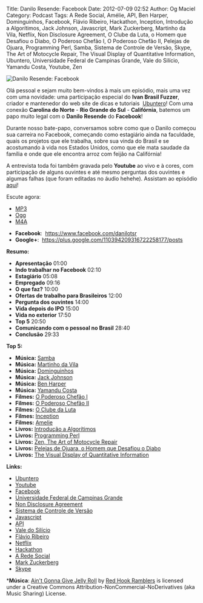 Title: Danilo Resende: Facebook
Date: 2012-07-09 02:52
Author: Og Maciel
Category: Podcast
Tags: A Rede Social, Amélie, API, Ben Harper, Dominguinhos, Facebook, Flávio Ribeiro, Hackathon, Inception, Introdução a Algorítimos, Jack Johnson, Javascript, Mark Zuckerberg, Martinho da Vila, Netflix, Non Disclosure Agreement, O Clube da Luta, o Homem que Desafiou o Diabo, O Poderoso Chefão I, O Poderoso Chefão II, Pelejas de Ojuara, Programming Perl, Samba, Sistema de Controle de Versão, Skype, The Art of Motocycle Repair, The Visual Display of Quantitative Information, Ubuntero, Universidade Federal de Campinas Grande, Vale do Silício, Yamandu Costa, Youtube, Zen

![Danilo Resende: Facebook]({filename}/images/daniloresende.png)

Olá pessoal e sejam muito bem-vindos à mais um episódio, mais uma vez
com uma novidade: uma participação especial do **Ivan Brasil Fuzzer**,
criador e mantenedor do web site de dicas e tutoriais
 [Ubuntero](http://www.ubuntero.com.br "http://www.ubuntero.com.br")!
Com uma conexão **Carolina do Norte** - **Rio Grande do Sul** -
**Califórnia**, batemos um papo muito legal com o **Danilo Resende** do
**Facebook**!

Durante nosso bate-papo, conversamos sobre como que o Danilo começou sua
carreira no Facebook, começando como estagiário ainda na faculdade,
quais os projetos que ele trabalha, sobre sua vinda do Brasil e se
acostumando à vida nos Estados Unidos, como que ele mata saudade da
família e onde que ele encontra arroz com feijão na Califórnia!

A entrevista toda foi tambêm gravada pelo **Youtube** ao vivo e à cores,
com participação de alguns ouvintes e até mesmo perguntas dos ouvintes e
algumas falhas (que foram editadas no áudio hehehe). Assistam ao
episódio
[aqui](http://www.youtube.com/watch?v=4aYZTH93OMg&feature=plcp "http://www.youtube.com/watch?v=4aYZTH93OMg&feature=plcp")!

Escute agora:
* [MP3](http://downloads.ogmaciel.com/castalio-podcast-40.mp3)
* [Ogg](http://downloads.ogmaciel.com/castalio-podcast-40.ogg)
* [M4A](http://downloads.ogmaciel.com/castalio-podcast-40.m4a)

-   **Facebook**:  <https://www.facebook.com/danilotsr>
-   **Google+**:  <https://plus.google.com/110394209316722258177/posts>

**Resumo:**

-   **Apresentação** 01:00
-   **Indo trabalhar no Facebook** 02:10
-   **Estagiário** 05:08
-   **Empregado** 09:16
-   **O que faz?** 10:00
-   **Ofertas de trabalho para Brasileiros** 12:00
-   **Pergunta dos ouvintes** 14:00
-   **Vida depois do IPO** 15:00
-   **Vida no exterior** 17:50
-   **Top 5** 20:50
-   **Comunicando com o pessoal no Brasil** 28:40
-   **Conclusão** 29:33

**Top 5:**

-   **Música:** [Samba](http://www.last.fm/search?q=Samba)
-   **Música:** [Martinho da
    Vila](http://www.last.fm/search?q=Martinho+da+Vila)
-   **Música:** [Dominguinhos](http://www.last.fm/search?q=Dominguinhos)
-   **Música:** [Jack Johnson](http://www.last.fm/search?q=Jack+Johnson)
-   **Música:** [Ben Harper](http://www.last.fm/search?q=Ben+Harper)
-   **Música:** [Yamandu
    Costa](http://www.last.fm/search?q=Yamandu+Costa)
-   **Filmes:** [O Poderoso Chefão
    I](http://www.imdb.com/find?s=all&q=O+Poderoso+Chefão+I)
-   **Filmes:** [O Poderoso Chefão
    II](http://www.imdb.com/find?s=all&q=O+Poderoso+Chefão+II)
-   **Filmes:** [O Clube da
    Luta](http://www.imdb.com/find?s=all&q=O+Clube+da+Luta)
-   **Filmes:** [Inception](http://www.imdb.com/find?s=all&q=Inception)
-   **Filmes:** [Amelie](http://www.imdb.com/find?s=all&q=Amelie)
-   **Livros:** [Introdução a
    Algorítimos](http://www.amazon.com/s/ref=nb_sb_noss?url=search-alias%3Dstripbooks&field-keywords=Introdução+a+Algorítimos)
-   **Livros:** [Programming
    Perl](http://www.amazon.com/s/ref=nb_sb_noss?url=search-alias%3Dstripbooks&field-keywords=Programming+Perl)
-   **Livros:** [Zen, The Art of Motocycle
    Repair](http://www.amazon.com/s/ref=nb_sb_noss?url=search-alias%3Dstripbooks&field-keywords=Zen,+The+Art+of+Motocycle+Repair)
-   **Livros:** [Pelejas de Ojuara, o Homem que Desafiou o
    Diabo](http://www.amazon.com/s/ref=nb_sb_noss?url=search-alias%3Dstripbooks&field-keywords=Pelejas+de+Ojuara,+o+Homem+que+Desafiou+o+Diabo)
-   **Livros:** [The Visual Display of Quantitative
    Information](http://www.amazon.com/s/ref=nb_sb_noss?url=search-alias%3Dstripbooks&field-keywords=The+Visual+Display+of+Quantitative+Information)

**Links:**

-   [Ubuntero](https://duckduckgo.com/?q=Ubuntero)
-   [Youtube](https://duckduckgo.com/?q=Youtube)
-   [Facebook](https://duckduckgo.com/?q=Facebook)
-   [Universidade Federal de Campinas
    Grande](https://duckduckgo.com/?q=Universidade+Federal+de+Campinas+Grande)
-   [Non Disclosure
    Agreement](https://duckduckgo.com/?q=Non+Disclosure+Agreement)
-   [Sistema de Controle de
    Versão](https://duckduckgo.com/?q=Sistema+de+Controle+de+Versão)
-   [Javascript](https://duckduckgo.com/?q=Javascript)
-   [API](https://duckduckgo.com/?q=API)
-   [Vale do Silício](https://duckduckgo.com/?q=Vale+do+Silício)
-   [Flávio Ribeiro](https://duckduckgo.com/?q=Flávio+Ribeiro)
-   [Netflix](https://duckduckgo.com/?q=Netflix)
-   [Hackathon](https://duckduckgo.com/?q=Hackathon)
-   [A Rede Social](https://duckduckgo.com/?q=A+Rede+Social)
-   [Mark Zuckerberg](https://duckduckgo.com/?q=Mark+Zuckerberg)
-   [Skype](https://duckduckgo.com/?q=Skype)

***Música**: [Ain't Gonna Give Jelly
Roll](http://freemusicarchive.org/music/Red_Hook_Ramblers/Live__WFMU_on_Antique_Phonograph_Music_Program_with_MAC_Feb_8_2011/Red_Hook_Ramblers_-_12_-_Aint_Gonna_Give_Jelly_Roll)
by [Red Hook Ramblers](http://www.redhookramblers.com/) is licensed under a Creative Commons
Attribution-NonCommercial-NoDerivatives (aka Music Sharing) License.
